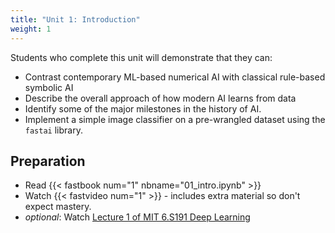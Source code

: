 ```yaml
---
title: "Unit 1: Introduction"
weight: 1
---
```


Students who complete this unit will demonstrate that they can:

- Contrast contemporary ML-based numerical AI with classical rule-based symbolic AI
- Describe the overall approach of how modern AI learns from data
- Identify some of the major milestones in the history of AI.
- Implement a simple image classifier on a pre-wrangled dataset using the `fastai` library.

## Preparation

- Read {{< fastbook num="1" nbname="01_intro.ipynb" >}}
- Watch {{< fastvideo num="1" >}} - includes extra material so don't expect mastery.
- *optional*: Watch [Lecture 1 of MIT 6.S191 Deep Learning](https://www.youtube.com/watch?v=5tvmMX8r_OM&list=PLtBw6njQRU-rwp5__7C0oIVt26ZgjG9NI&index=1)
